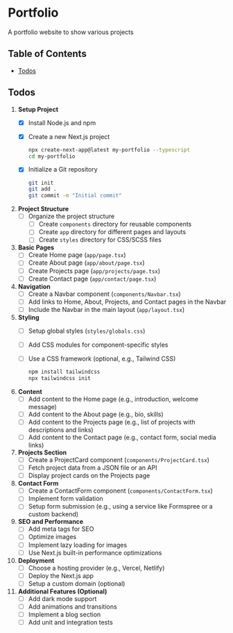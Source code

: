 # Portfolio

A portfolio website to show various projects

## Table of Contents

- [Todos](#todos)

## Todos

1. **Setup Project**
   - [x] Install Node.js and npm
   - [x] Create a new Next.js project

     ```sh
     npx create-next-app@latest my-portfolio --typescript
     cd my-portfolio
     ```

   - [x] Initialize a Git repository

     ```sh
     git init
     git add .
     git commit -m "Initial commit"
     ```

2. **Project Structure**
   - [ ] Organize the project structure
     - [ ] Create `components` directory for reusable components
     - [ ] Create `app` directory for different pages and layouts
     - [ ] Create `styles` directory for CSS/SCSS files

3. **Basic Pages**
   - [ ] Create Home page (`app/page.tsx`)
   - [ ] Create About page (`app/about/page.tsx`)
   - [ ] Create Projects page (`app/projects/page.tsx`)
   - [ ] Create Contact page (`app/contact/page.tsx`)

4. **Navigation**
   - [ ] Create a Navbar component (`components/Navbar.tsx`)
   - [ ] Add links to Home, About, Projects, and Contact pages in the Navbar
   - [ ] Include the Navbar in the main layout (`app/layout.tsx`)

5. **Styling**
   - [ ] Setup global styles (`styles/globals.css`)
   - [ ] Add CSS modules for component-specific styles
   - [ ] Use a CSS framework (optional, e.g., Tailwind CSS)

     ```sh
     npm install tailwindcss
     npx tailwindcss init
     ```

6. **Content**
   - [ ] Add content to the Home page (e.g., introduction, welcome message)
   - [ ] Add content to the About page (e.g., bio, skills)
   - [ ] Add content to the Projects page (e.g., list of projects with descriptions and links)
   - [ ] Add content to the Contact page (e.g., contact form, social media links)

7. **Projects Section**
   - [ ] Create a ProjectCard component (`components/ProjectCard.tsx`)
   - [ ] Fetch project data from a JSON file or an API
   - [ ] Display project cards on the Projects page

8. **Contact Form**
   - [ ] Create a ContactForm component (`components/ContactForm.tsx`)
   - [ ] Implement form validation
   - [ ] Setup form submission (e.g., using a service like Formspree or a custom backend)

9. **SEO and Performance**
   - [ ] Add meta tags for SEO
   - [ ] Optimize images
   - [ ] Implement lazy loading for images
   - [ ] Use Next.js built-in performance optimizations

10. **Deployment**
    - [ ] Choose a hosting provider (e.g., Vercel, Netlify)
    - [ ] Deploy the Next.js app
    - [ ] Setup a custom domain (optional)

11. **Additional Features (Optional)**
    - [ ] Add dark mode support
    - [ ] Add animations and transitions
    - [ ] Implement a blog section
    - [ ] Add unit and integration tests
